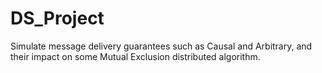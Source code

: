 # DS_Project 
Simulate message delivery guarantees such as ​Causal and Arbitrary​, and their impact on some ​Mutual Exclusion​ distributed algorithm.
